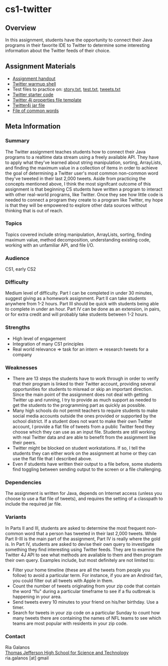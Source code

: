 # cs1-twitter

## Overview
In this assignment, students have the opportunity to connect their Java programs in their favorite IDE to Twitter to determine some interesting information about the Twitter feeds of their choice.  

## Assignment Materials

* [Assignment handout](https://github.com/riagalanos/cs1-twitter/blob/master/Twitter%20-%20Students/Twitter%20-%20The%20Assignment.doc)
* [Twitter warmup shell](https://github.com/riagalanos/cs1-twitter/blob/master/Twitter%20-%20Students/Twitter_Warmup_shell.java)
* Test files to practice on: [story.txt](https://github.com/riagalanos/cs1-twitter/blob/master/Twitter%20-%20Students/story.txt), [test.txt](https://github.com/riagalanos/cs1-twitter/blob/master/Twitter%20-%20Students/test.txt), [tweets.txt](https://github.com/riagalanos/cs1-twitter/blob/master/Twitter%20-%20Students/tweets.txt)
* [Twitter starter code](https://github.com/riagalanos/cs1-twitter/blob/master/Twitter%20-%20Students/Twitter_Driver_shell.java)
* [Twitter 4j properties file template](https://github.com/riagalanos/cs1-twitter/blob/master/Twitter%20-%20Students/twitter4j.properties)
* [Twitter4j jar file](https://github.com/riagalanos/cs1-twitter/blob/master/Twitter%20-%20Students/twitter4j-core-4.0.7.jar)
* [File of common words](https://github.com/riagalanos/cs1-twitter/blob/master/Twitter%20-%20Students/commonWords.txt)

## Meta Information

### Summary
The Twitter assignment teaches students how to connect their Java programs to a realtime data stream using a freely available API.  They have to apply what they've learned about string manipulation, sorting, ArrayLists, and finding the maximum value in a collection of items in order to achieve the goal of determining a Twitter user's most common non-common word they've tweeted in their last 2,000 tweets.  Aside from practicing the concepts mentioned above, I think the most signifcant outcome of this assignment is that beginning CS students have written a program to interact with other real-world programs, like Twitter.  Once they see how little code is needed to connect a program they create to a program like Twitter, my hope is that they will be empowered to explore other data sources without thinking that is out of reach.  

### Topics
Topics covered include string manipulation, ArrayLists, sorting, finding maximum value, method decomposition, understanding existing code, working with an unfamiliar API, and file I/O.

### Audience
CS1, early CS2

### Difficulty
Medium level of difficulty.  Part I can be completed in under 30 minutes, suggest giving as a homework assignment.  Part II can take students anywhere from 1-2 hours.  Part III should be quick with students being able to complete in under an hour.  Part IV can be done as an extension, in pairs, or for extra credit and will probably take students between 1-2 hours.  

### Strengths
* High level of engagement
* Integration of many CS1 principles
* Real world relevance => task for an intern => research tweets for a company

### Weaknesses
* There are 13 steps the students have to work through in order to verify that their program is linked to their Twitter account, providing several opportunities for students to misread or skip an important direction.  Since the main point of the assignment does not deal with getting Twitter up and running, I try to provide as much support as needed to get the students to the programming part as quickly as possible.
* Many high schools do not permit teachers to require students to make social media accounts outside the ones provided or supported by the school district.  If a student does not want to make their own Twitter account, I provide a flat file of tweets from a public Twitter feed they choose which they can use as an input file.  Students are still working with real Twitter data and are able to benefit from the assignment like their peers.    
* Twitter might be blocked on student workstations.  If so, I tell the students they can either work on the assignment at home or they can use the flat file that I described above.
* Even if students have written their output to a file before, some students find toggling between sending output to the screen or a file challenging.

### Dependencies
The assignment is written for Java, depends on Internet access (unless you choose to use a flat file of tweets), and requires the setting of a classpath to include the required jar file.

### Variants
In Parts II and III, students are asked to determine the most frequent non-common word that a person has tweeted in their last 2,000 tweets.  While Part II-III is the main part of the assignment, Part IV is really where the gold is.  In Part IV, students are asked to devise their own query to investigate something they find interesting using Twitter feeds.  They are to examine the Twitter 4J API to see what methods are available to them and then program their own query.  Examples include, but most definitely are not limited to:
* Filter your home timeline (these are all the tweets from people you follow) to avoid a particular term.  For instance, if you are an Android fan, you could filter out all tweets with Apple in them. 
* Count the number of tweets originating from your zip code that contain the word “flu" during a particular timeframe to see if a flu outbreak is happening in your area.
* Send tweets every 10 minutes to your friend on his/her birthday.  Use a timer.  
* Search for tweets in your zip code on a particular Sunday to count how many tweets there are containing the names of NFL teams to see which teams are most popular with residents in your zip code. 

### Contact
Ria Galanos<br>
[Thomas Jefferson High School for Science and Technology](http://www.tjhsst.edu)<br>
ria.galanos [at] gmail

